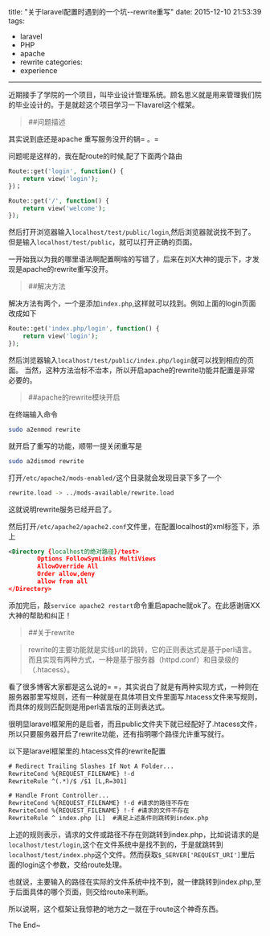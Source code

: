 title: "关于laravel配置时遇到的一个坑--rewrite重写"
date: 2015-12-10 21:53:39
tags:
- laravel
- PHP
- apache
- rewrite
categories:
- experience
---

近期接手了学院的一个项目，叫毕业设计管理系统。顾名思义就是用来管理我们院的毕业设计的。于是就趁这个项目学习一下lavarel这个框架。

> ##问题描述

其实说到底还是apache 重写服务没开的锅= 。=

问题呢是这样的，我在配route的时候,配了下面两个路由

``` php
Route::get('login', function() {
	return view('login');
})；

Route::get('/', function() {
	return view('welcome');
});
```
然后打开浏览器输入`localhost/test/public/login`,然后浏览器就说找不到了。但是输入`localhost/test/public`，就可以打开正确的页面。

一开始我以为我的哪里语法啊配置啊啥的写错了，后来在刘X大神的提示下，才发现是apache的rewrite重写没开。

> ##解决方法

解决方法有两个，一个是添加`index.php`,这样就可以找到。例如上面的login页面改成如下

``` php
Route::get('index.php/login', function() {
	return view('login');
});
```
然后浏览器输入`localhost/test/public/index.php/login`就可以找到相应的页面。
当然，这种方法治标不治本，所以开启apache的rewrite功能并配置是非常必要的。

> ##apache的rewrite模块开启

在终端输入命令

``` bash
sudo a2enmod rewrite
```
就开启了重写的功能，顺带一提关闭重写是

``` bash
sudo a2dismod rewrite
```
打开`/etc/apache2/mods-enabled/`这个目录就会发现目录下多了一个

``` bash
rewrite.load -> ../mods-available/rewrite.load
```
这就说明rewrite服务已经开启了。

然后打开`/etc/apache2/apache2.conf`文件里，在配置localhost的xml标签下，添上

``` xml
<Directory {localhost的绝对路径}/test>
        Options FollowSymLinks MultiViews
        AllowOverride All
        Order allow,deny
        allow from all
</Directory>

```
添加完后，敲`service apache2 restart`命令重启apache就ok了。在此感谢唐XX大神的帮助和纠正！

> ##关于rewrite

> rewrite的主要功能就是实线url的跳转，它的正则表达式是基于perl语言。而且实现有两种方式，一种是基于服务器（httpd.conf）和目录级的（.htacess）。

看了很多博客大家都是这么说的= =，其实说白了就是有两种实现方式，一种则在服务器那里写规则，还有一种就是在具体项目文件里面写.htacess文件来写规则，而具体的规则匹配则是用perl语言版的正则表达式。

很明显laravel框架用的是后者，而且public文件夹下就已经配好了.htacess文件，所以只要服务器开启了rewrite功能，还有指明哪个路径允许重写就行。

以下是laravel框架里的.htacess文件的rewrite配置

``` xml
# Redirect Trailing Slashes If Not A Folder...
RewriteCond %{REQUEST_FILENAME} !-d  
RewriteRule ^(.*)/$ /$1 [L,R=301]  

# Handle Front Controller...
RewriteCond %{REQUEST_FILENAME} !-d #请求的路径不存在
RewriteCond %{REQUEST_FILENAME} !-f #请求的文件不存在
RewriteRule ^ index.php [L]  #满足上述条件则跳转到index.php
```
上述的规则表示，请求的文件或路径不存在则跳转到index.php，比如说请求的是`localhost/test/login`,这个在文件系统中是找不到的，于是就跳转到`localhost/test/index.php`这个文件。然而获取`$_SERVER['REQUEST_URI']`里后面的login这个参数，交给route处理。

也就说，主要输入的路径在实际的文件系统中找不到，就一律跳转到index.php,至于后面具体的哪个页面，则交给route来判断。

所以说啊，这个框架让我惊艳的地方之一就在于route这个神奇东西。

The End~
